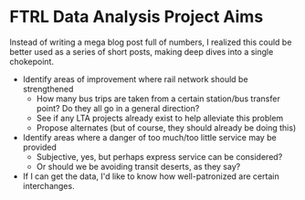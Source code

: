 # FTRL Data Analysis Project Aims

Instead of writing a mega blog post full of numbers, I realized this could be better used as a series of short posts, making deep dives into a single chokepoint.

- Identify areas of improvement where rail network should be strengthened
  - How many bus trips are taken from a certain station/bus transfer point? Do they all go in a general direction?
  - See if any LTA projects already exist to help alleviate this problem
  - Propose alternates (but of course, they should already be doing this)
- Identify areas where a danger of too much/too little service may be provided
  - Subjective, yes, but perhaps express service can be considered?
  - Or should we be avoiding transit deserts, as they say?
- If I can get the data, I'd like to know how well-patronized are certain interchanges.